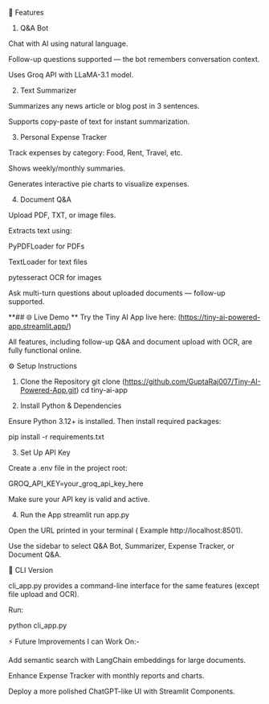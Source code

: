 🌟 Features
1. Q&A Bot

Chat with AI using natural language.

Follow-up questions supported — the bot remembers conversation context.

Uses Groq API with LLaMA-3.1 model.

2. Text Summarizer

Summarizes any news article or blog post in 3 sentences.

Supports copy-paste of text for instant summarization.

3. Personal Expense Tracker

Track expenses by category: Food, Rent, Travel, etc.

Shows weekly/monthly summaries.

Generates interactive pie charts to visualize expenses.

4. Document Q&A

Upload PDF, TXT, or image files.

Extracts text using:

PyPDFLoader for PDFs

TextLoader for text files

pytesseract OCR for images

Ask multi-turn questions about uploaded documents — follow-up supported.

**## 🌐 Live Demo
**
Try the Tiny AI App live here: (https://tiny-ai-powered-app.streamlit.app/)

All features, including follow-up Q&A and document upload with OCR, are fully functional online.

⚙️ Setup Instructions
1. Clone the Repository
git clone (https://github.com/GuptaRaj007/Tiny-AI-Powered-App.git)
cd tiny-ai-app

2. Install Python & Dependencies

Ensure Python 3.12+ is installed. Then install required packages:

pip install -r requirements.txt

3. Set Up API Key

Create a .env file in the project root:

GROQ_API_KEY=your_groq_api_key_here


Make sure your API key is valid and active.

4. Run the App
streamlit run app.py


Open the URL printed in your terminal ( Example http://localhost:8501).

Use the sidebar to select Q&A Bot, Summarizer, Expense Tracker, or Document Q&A.

📝 CLI Version

cli_app.py provides a command-line interface for the same features (except file upload and OCR).

Run:

python cli_app.py

⚡ Future Improvements I can Work On:- 

Add semantic search with LangChain embeddings for large documents.

Enhance Expense Tracker with monthly reports and charts.

Deploy a more polished ChatGPT-like UI with Streamlit Components.



